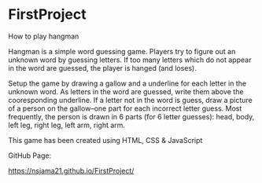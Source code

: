 # FirstProject

How to play hangman

Hangman is a simple word guessing game. Players try to figure out an unknown word by guessing letters. If too many letters which do not appear in the word are guessed, the player is hanged (and loses).

Setup the game by drawing a gallow and a underline for each letter in the unknown word. As letters in the word are guessed, write them above the cooresponding underline. If a letter not in the word is guess, draw a picture of a person on the gallow–one part for each incorrect letter guess. Most frequently, the person is drawn in 6 parts (for 6 letter guesses): head, body, left leg, right leg, left arm, right arm.

This game has been created using HTML, CSS & JavaScript

GitHub Page:

https://nsjama21.github.io/FirstProject/
